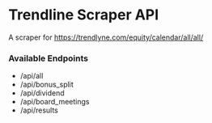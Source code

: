 # Trendline Scraper API
A scraper for https://trendlyne.com/equity/calendar/all/all/
### Available Endpoints
 - /api/all
 - /api/bonus_split
 - /api/dividend
 - /api/board_meetings
 - /api/results
